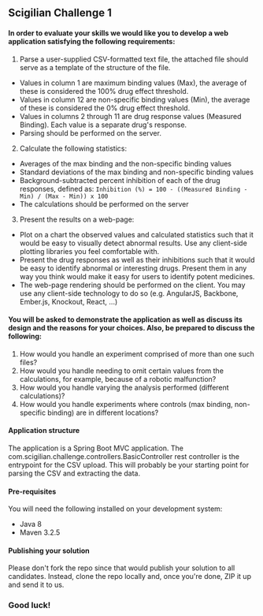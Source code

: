 ## Scigilian Challenge 1

#### In order to evaluate your skills we would like you to develop a web application satisfying the following requirements:
1. Parse a user-supplied CSV-formatted text file, the attached file should serve as a template of the structure of the file.
 - Values in column 1 are maximum binding values (Max), the average of these is considered the 100% drug effect threshold.
 - Values in column 12 are non-specific binding values (Min), the average of these is considered the 0% drug effect threshold.
 - Values in columns 2 through 11 are drug response values (Measured Binding). Each value is a separate drug's response.
 - Parsing should be performed on the server.
2. Calculate the following statistics:
 - Averages of the max binding and the non-specific binding values
 - Standard deviations of the max binding and non-specific binding values
 - Background-subtracted percent inhibition of each of the drug responses, defined as:
	```Inhibition (%) = 100 - ((Measured Binding - Min) / (Max - Min)) x 100```
 - The calculations should be performed on the server
3. Present the results on a web-page:
 - Plot on a chart the observed values and calculated statistics such that it would be easy to visually detect abnormal results. Use any client-side plotting libraries you feel comfortable with.
 - Present the drug responses as well as their inhibitions such that it would be easy to identify abnormal or interesting drugs. Present them in any way you think would make it easy for users to identify potent medicines.
 - The web-page rendering should be performed on the client. You may use any client-side technology to do so (e.g. AngularJS, Backbone, Ember.js, Knockout, React, ...)

#### You will be asked to demonstrate the application as well as discuss its design and the reasons for your choices. Also, be prepared to discuss the following:
1. How would you handle an experiment comprised of more than one such files?
2. How would you handle needing to omit certain values from the calculations, for example, because of a robotic malfunction?
3. How would you handle varying the analysis performed (different calculations)?
4. How would you handle experiments where controls (max binding, non-specific binding) are in different locations?

#### Application structure
The application is a Spring Boot MVC application. The com.scigilian.challenge.controllers.BasicController rest controller is the entrypoint for the CSV upload. This will probably be your starting point for parsing the CSV and extracting the data.

#### Pre-requisites
You will need the following installed on your development system:
 - Java 8
 - Maven 3.2.5

#### Publishing your solution
Please don't fork the repo since that would publish your solution to all candidates. Instead, clone the repo locally and, once you're done, ZIP it up and send it to us.

### Good luck!
